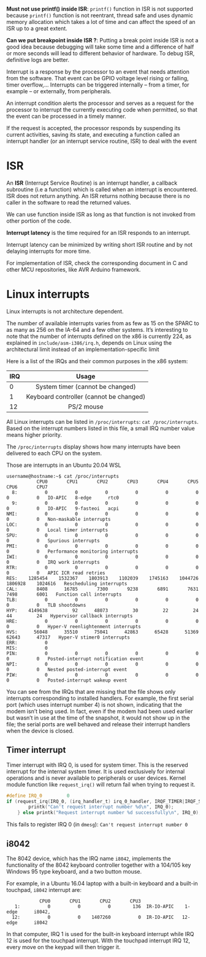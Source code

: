 **Must not use printf() inside ISR**: ``printf()`` function in ISR is not supported because ``printf()`` function is not reentrant, thread safe and uses dynamic memory allocation which takes a lot of time and can affect the speed of an ISR up to a great extent.

**Can we put breakpoint inside ISR ?**: Putting a break point inside ISR is not a good idea because debugging will take some time and a difference of half or more seconds will lead to different behavior of hardware. To debug ISR, definitive logs are better.

Interrupt is a response by the processor to an event that needs attention from the software. That event can be GPIO voltage level rising or falling, timer overflow,... Interrupts can be triggered internally – from a timer, for example – or externally, from peripherals.

An interrupt condition alerts the processor and serves as a request for the processor to interrupt the currently executing code when permitted, so that the event can be processed in a timely manner.

If the request is accepted, the processor responds by suspending its current activities, saving its state, and executing a function called an interrupt handler (or an interrupt service routine, ISR) to deal with the event

# ISR

An **ISR** (Interrupt Service Routine) is an interrupt handler, a callback subroutine (i.e a function) which is called when an interrupt is encountered. ISR does not return anything. An ISR returns nothing because there is no caller in the software to read the returned values.

We can use function inside ISR as long as that function is not invoked from other portion of the code.

**Interrupt latency** is the time required for an ISR responds to an interrupt.

Interrupt latency can be minimized by writing short ISR routine and by not delaying interrupts for more time.

For implementation of ISR, check the corresponding document in C and other MCU repositories, like AVR Arduino framework.

# Linux interrupts

Linux interrupts is not architecture dependent. 

The number of available interrupts varies from as few as 15 on the SPARC to as many as 256 on the IA-64 and a few other systems. It’s interesting to note that the number of interrupts defined on the x86 is currently 224, as explained in ``include/asm-i386/irq.h``, depends on Linux using the architectural limit instead of an implementation-specific limit

Here is a list of the IRQs and their common purposes in the x86 system:

| IRQ | Usage |
| ------- |:------:|
| 0  | System timer (cannot be changed)|
| 1  | Keyboard controller (cannot be changed)|
| 12 | PS/2 mouse|

All Linux interrupts can be listed in ``/proc/interrupts``: ``cat /proc/interrupts``. Based on the interrupt numbers listed in this file, a small IRQ number value means higher priority. 

The ``/proc/interrupts`` display shows how many interrupts have been delivered to each CPU on the system.

Those are interrupts in an Ubuntu 20.04 WSL

```
username@hostname:~$ cat /proc/interrupts
           CPU0       CPU1       CPU2       CPU3       CPU4       CPU5       CPU6       CPU7
  8:          0          0          0          0          0          0          0          0   IO-APIC   8-edge      rtc0
  9:          0          0          0          0          0          0          0          0   IO-APIC   9-fasteoi   acpi
NMI:          0          0          0          0          0          0          0          0   Non-maskable interrupts
LOC:          0          0          0          0          0          0          0          0   Local timer interrupts
SPU:          0          0          0          0          0          0          0          0   Spurious interrupts
PMI:          0          0          0          0          0          0          0          0   Performance monitoring interrupts
IWI:          0          0          0          0          0          0          0          0   IRQ work interrupts
RTR:          0          0          0          0          0          0          0          0   APIC ICR read retries
RES:    1285454    1532367    1803913    1102039    1745163    1044726    1806928    1024616   Rescheduling interrupts
CAL:       8408      16785       7300       9238       6891       7631       7498       6001   Function call interrupts
TLB:          0          0          0          0          0          0          0          0   TLB shootdowns
HYP:    4149638         92      48073         30         22         24         44         24   Hypervisor callback interrupts
HRE:          0          0          0          0          0          0          0          0   Hyper-V reenlightenment interrupts
HVS:      56048      35510      75041      42863      65428      51369      62643      47317   Hyper-V stimer0 interrupts
ERR:          0
MIS:          0
PIN:          0          0          0          0          0          0          0          0   Posted-interrupt notification event
NPI:          0          0          0          0          0          0          0          0   Nested posted-interrupt event
PIW:          0          0          0          0          0          0          0          0   Posted-interrupt wakeup event
```

You can see from the IRQs that are missing that the file shows only interrupts corresponding to installed handlers. For example, the first serial port (which uses interrupt number 4) is not shown, indicating that the modem isn’t being used. In fact, even if the modem had been used earlier but wasn’t in use at the time of the snapshot, it would not show up in the file; the serial ports are well behaved and release their interrupt handlers when the device is closed.

## Timer interrupt

Timer interrupt with IRQ 0, is used for system timer. This is the reserved interrupt for the internal system timer. It is used exclusively for internal operations and is never available to peripherals or user devices. Kernel module function like ``request_irq()`` will return fail when trying to request it.

```c
#define IRQ_0         0		
if (request_irq(IRQ_0, (irq_handler_t) irq_0_handler, IRQF_TIMER|IRQF_SHARED, DEV_NAME, DEV_ID) != 0){
        printk("Can't request interrupt number %d\n", IRQ_0);
    } else printk("Request interrupt number %d successfully\n", IRQ_0);
```

This fails to register IRQ 0 (in ``dmesg``): ``Can't request interrupt number 0``

## i8042

The 8042 device, which has the IRQ name ``i8042``, implements the functionality of the 8042 keyboard controller together with a 104/105 key Windows 95 type keyboard, and a two button mouse.

For example, in a Ubuntu 16.04 laptop with a built-in keyboard and a built-in touchpad, ``i8042`` interrupt are:

```
            CPU0       CPU1       CPU2       CPU3       
   1:          0          0          0        136  IR-IO-APIC    1-edge      i8042,
  12:          0          0    1407260          0  IR-IO-APIC   12-edge      i8042
```

In that computer, IRQ 1 is used for the built-in keyboard interrupt while IRQ 12 is used for the touchpad interrupt. With the touchpad interrupt IRQ 12, every move on the keypad will then trigger it.
